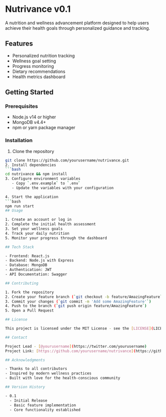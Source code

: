 # Nutrivance v0.1

A nutrition and wellness advancement platform designed to help users achieve their health goals through personalized guidance and tracking.

## Features

- Personalized nutrition tracking
- Wellness goal setting
- Progress monitoring
- Dietary recommendations
- Health metrics dashboard

## Getting Started

### Prerequisites

- Node.js v14 or higher
- MongoDB v4.4+
- npm or yarn package manager

### Installation

1. Clone the repository
```bash
git clone https://github.com/yourusername/nutrivance.git
2. Install dependencies
```bash
cd nutrivance && npm install
3. Configure environment variables
   - Copy `.env.example` to `.env`
   - Update the variables with your configuration

4. Start the application
```bash
npm run start
## Usage

1. Create an account or log in
2. Complete the initial health assessment
3. Set your wellness goals
4. Track your daily nutrition
5. Monitor your progress through the dashboard

## Tech Stack

- Frontend: React.js
- Backend: Node.js with Express
- Database: MongoDB
- Authentication: JWT
- API Documentation: Swagger

## Contributing

1. Fork the repository
2. Create your feature branch (`git checkout -b feature/AmazingFeature`)
3. Commit your changes (`git commit -m 'Add some AmazingFeature'`)
4. Push to the branch (`git push origin feature/AmazingFeature`)
5. Open a Pull Request

## License

This project is licensed under the MIT License - see the [LICENSE](LICENSE) file for details.

## Contact

Project Lead - [@yourusername](https://twitter.com/yourusername)
Project Link: [https://github.com/yourusername/nutrivance](https://github.com/yourusername/nutrivance)

## Acknowledgments

- Thanks to all contributors
- Inspired by modern wellness practices
- Built with love for the health-conscious community

## Version History

- 0.1
  - Initial Release
  - Basic feature implementation
  - Core functionality established

